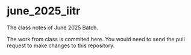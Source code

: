 # june_2025_iitr

The class notes of June 2025 Batch.

The work from class is commited here. You would need to send the pull request to make changes to this repository.

